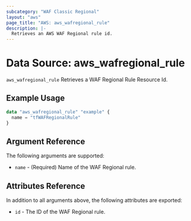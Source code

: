 ```yaml
---
subcategory: "WAF Classic Regional"
layout: "aws"
page_title: "AWS: aws_wafregional_rule"
description: |-
  Retrieves an AWS WAF Regional rule id.
---
```


# Data Source: aws_wafregional_rule

`aws_wafregional_rule` Retrieves a WAF Regional Rule Resource Id.

## Example Usage

```terraform
data "aws_wafregional_rule" "example" {
  name = "tfWAFRegionalRule"
}
```

## Argument Reference

The following arguments are supported:

* `name` - (Required) Name of the WAF Regional rule.

## Attributes Reference
In addition to all arguments above, the following attributes are exported:

* `id` - The ID of the WAF Regional rule.
